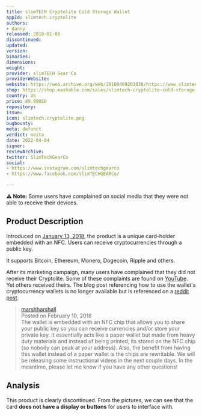 ```yaml
---
title: slimTECH Cryptolite Cold Storage Wallet
appId: slimtech.cryptolite
authors:
- danny
released: 2018-01-03
discontinued: 
updated: 
version: 
binaries: 
dimensions: 
weight: 
provider: slimTECH Gear Co
providerWebsite: 
website: https://web.archive.org/web/20180409201038/https://www.slimtechgear.com/
shop: https://shop.mashable.com/sales/slimtech-cryptolite-cold-storage-wallet-silver
country: US
price: 89.99USD
repository: 
issue: 
icon: slimtech.cryptolite.png
bugbounty: 
meta: defunct
verdict: noita
date: 2022-04-04
signer: 
reviewArchive: 
twitter: SlimTechGearCo
social:
- https://www.instagram.com/slimtechgearco
- https://www.facebook.com/slimTECHGEARCo/

---
```


**⚠️ Note:** Some users have complained on social media that they were not able to receive their devices.

## Product Description 

Introduced on [January 13, 2018](https://twitter.com/SlimTechGearCo/status/948253636903276544), the product is a unique card-holder embedded with an NFC. Users can receive cryptocurrencies through a public key.

It supports Bitcoin, Ethereum, Monero, Dogecoin, Ripple and others.

After its marketing campaign, many users have complained that they did not receive their Cryptolite. Some of these complaints are found on [YouTube](https://www.youtube.com/watch?v=CRSmEV_2EWs). Yet others received theirs. The blog post referencing how to use the wallet's cryptocurrency wallets is no longer available but is referenced on a [reddit post](https://www.reddit.com/r/btc/comments/7we3kz/slimtech_cryptolite_real_or_scam/). 

> [marshharshall](https://www.reddit.com/user/marshharshall/)<br>
> Posted on February 10, 2018<br>
> The wallet is embedded with an NFC chip that allows you to share your public key so you can receive currencies and/or store your private key. It essentially acts like a paper wallet but made from heavy duty materials and instead of being printed, its stored on the NFC chip (so nobody can peak at your address). Also, the benefit from having this wallet instead of a paper wallet is the chips are rewritable. We will be releasing some instructional videos in the next couple days. In the meantime, please let me know if you have any other questions!

## Analysis 

This product is clearly discontinued. From the pictures, we can see that the card **does not have a display or buttons** for users to interface with.   